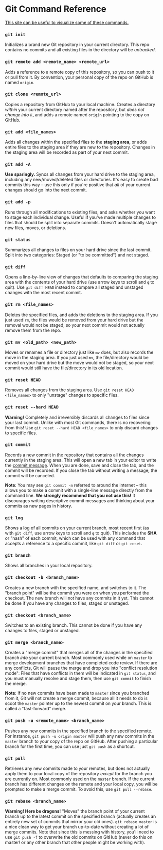 # Git Command Reference

[This site can be useful to visualize some of these commands.](http://www.wei-wang.com/ExplainGitWithD3/)

### `git init`

Initializes a brand new Git repository in your current directory. This repo contains no commits and all existing files in the directory will be *untracked*.

### `git remote add <remote_name> <remote_url>`

Adds a reference to a remote copy of this repository, so you can push to it or pull from it. By convention, your personal copy of the repo on GitHub is named `origin`.

### `git clone <remote_url>`

Copies a repository from GitHub to your local machine. Creates a directory *within* your current directory named after the repository, but *does not change into it*, and adds a remote named `origin` pointing to the copy on GitHub.

### `git add <file_names>`

Adds all changes within the specified files to the **staging area**, or adds entire files to the staging area if they are new to the repository. Changes in the staging area will be recorded as part of your next commit.

### `git add -A`

**Use sparingly.** Syncs all changes from your hard drive to the staging area, including any new/moved/deleted files or directories. It's easy to create bad commits this way &ndash; use this only if you're positive that *all* of your current changes should go into the next commit.

### `git add -p`

Runs through all modifications to existing files, and asks whether you want to stage each individual change. Useful if you've made multiple changes to files that should be split into separate commits. Doesn't automatically stage new files, moves, or deletions.

### `git status`

Summarizes all changes to files on your hard drive since the last commit. Split into two categories: Staged (or "to be committed") and not staged.

### `git diff`

Opens a line-by-line view of changes that defaults to comparing the staging area with the contents of your hard drive (use arrow keys to scroll and `q` to quit). Use `git diff HEAD` instead to compare all staged and unstaged changes with the most recent commit.

### `git rm <file_names>`

Deletes the specified files, and adds the deletions to the staging area. If you just used `rm`, the files would be removed from your hard drive but the removal would not be staged, so your next commit would not actually remove them from the repo.

### `git mv <old_path> <new_path>`

Moves or renames a file or directory just like `mv` does, but also records the move in the staging area. If you just used `mv`, the file/directory would be moved on your hard drive but the move would not be staged, so your next commit would still have the file/directory in its old location.

### `git reset HEAD`

Removes all changes from the staging area. Use `git reset HEAD <file_names>` to only "unstage" changes to specific files.

### `git reset --hard HEAD`

**Warning!** Completely and irreversibly discards all changes to files since your last commit. Unlike with most Git commands, there is no recovering from this! Use `git reset --hard HEAD <file_names>` to only discard changes to specific files.

### `git commit`

Records a new commit in the repository that contains all the changes currently in the staging area. This will open a new tab in your editor to write the [commit message](http://tbaggery.com/2008/04/19/a-note-about-git-commit-messages.html). When you are done, save and close the tab, and the commit will be recorded. If you close the tab without writing a message, the commit will be canceled.

**Note:** You may see `git commit -m` referred to around the internet &ndash; this allows you to make a commit with a single-line message directly from the command line. **We strongly recommend that you not use this!** It discourages writing descriptive commit messages and thinking about your commits as new pages in history.

### `git log`

Shows a log of all commits on your current branch, most recent first (as with `git diff`, use arrow keys to scroll and `q` to quit). This includes the **SHA** or "hash" of each commit, which can be used with any command that accepts a reference to a specific commit, like `git diff` or `git reset`.

### `git branch`

Shows all branches in your local repository.

### `git checkout -b <branch_name>`

Creates a new branch with the specified name, and switches to it. The "branch point" will be the commit you were on when you performed the checkout. The new branch will not have any commits in it yet. This cannot be done if you have any changes to files, staged or unstaged.

### `git checkout <branch_name>`

Switches to an existing branch. This cannot be done if you have any changes to files, staged or unstaged.

### `git merge <branch_name>`

Creates a "merge commit" that merges all of the changes in the specified branch *into* your current branch. Most commonly used while on `master` to merge development branches that have completed code review. If there are any conflicts, Git will pause the merge and drop you into "conflict resolution mode": Files that have conflicts in them will be indicated in `git status`, and you must manually resolve and stage them, then use `git commit` to finish the merge.

**Note:** If no new commits have been made to `master` since you branched from it, Git will not create a merge commit, because all it needs to do is scoot the `master` pointer up to the newest commit on your branch. This is called a "fast-forward" merge.

### `git push -u <remote_name> <branch_name>`

Pushes any new commits in the specified branch to the specified remote. For instance, `git push -u origin master` will push any new commits in the `master` branch to your copy of the repo on GitHub. After pushing a particular branch for the first time, you can use just `git push` as a shortcut.

### `git pull`

Retrieves any new commits made to your remotes, but does not actually apply them to your local copy of the repository *except* for the branch you are currently on. Most commonly used on the `master` branch. If the current branch has different changes on the remote and your local copy, you will be prompted to make a merge commit. To avoid this, use `git pull --rebase`.

### `git rebase <branch_name>`

**Warning! Here be dragons!** "Moves" the branch point of your current branch up to the latest commit on the specified branch (actually creates an entirely new set of commits that mirror your old ones). `git rebase master` is a nice clean way to get your branch up-to-date without creating a lot of merge commits. Note that since this is messing with history, you'll need to use `git push -f` to overwrite the old commits on GitHub (never do this on master! or any other branch that other people might be working with).
